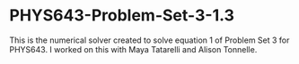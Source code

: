 # PHYS643-Problem-Set-3-1.3
This is the numerical solver created to solve equation 1 of Problem Set 3 for PHYS643. I worked on this with Maya Tatarelli and Alison Tonnelle.
